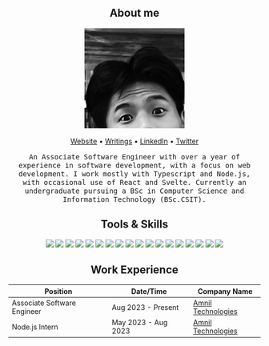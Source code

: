 <h2 align="center">About me</h2>

<p align="center"><img width="200" height="200" src="./assets/headshot.jpeg" /></p>
<p align="center"><a href="https://www.basantarai.com.np/">Website</a> • <a href="https://69writings.vercel.app/">Writings</a> • <a href="https://www.linkedin.com/in/iambasantarai/">LinkedIn</a> • <a href="https://twitter.com/iambasantarai">Twitter</a></p>
<p align="center">
    <samp>
        An Associate Software Engineer with over a year of experience in software development, with a focus on web development. I work mostly with Typescript and Node.js, with occasional use of React and Svelte. Currently an undergraduate pursuing a BSc in Computer Science and Information Technology (BSc.CSIT).
    </samp>
</p>

<h2 align="center">Tools & Skills</h2>

<div align="center">
    <img src="https://img.shields.io/badge/Void_Linux-478061?style=for-the-badge&logo=void-linux&logoColor=white"> <img src="https://img.shields.io/badge/Alacritty-F46D01?style=for-the-badge&logo=alacritty&logoColor=white"> <img src="https://img.shields.io/badge/Bash-4EAA25?style=for-the-badge&logo=gnu-bash&logoColor=white">  <img src="https://img.shields.io/badge/Tmux-1BB91F?style=for-the-badge&logo=tmux&logoColor=white"> <img src="https://img.shields.io/badge/NeoVim-57A143.svg?&style=for-the-badge&logo=neovim&logoColor=white"> <img src="https://img.shields.io/badge/GIT-F05032?style=for-the-badge&logo=git&logoColor=white"> <img src="https://img.shields.io/badge/C-A8B9CC?&style=for-the-badge&logo=c&logoColor=white"> <img src="https://img.shields.io/badge/PHP-777BB4?&style=for-the-badge&logo=php&logoColor=white"> <img src="https://img.shields.io/badge/Laravel-FF2D20?&style=for-the-badge&logo=laravel&logoColor=white"> <img src="https://img.shields.io/badge/Docker-2496ED?&style=for-the-badge&logo=docker&logoColor=white"> <img src="https://img.shields.io/badge/Javascript-F7DF1E?style=for-the-badge&logo=javascript&logoColor=white"> <img src="https://img.shields.io/badge/Node.Js-5FA04E?&style=for-the-badge&logo=node.js&logoColor=white"> <img src="https://img.shields.io/badge/Typescript-3178C6?style=for-the-badge&logo=typescript&logoColor=white"> <img src="https://img.shields.io/badge/React-61DAFB?style=for-the-badge&logo=react&logoColor=white"> <img src="https://img.shields.io/badge/Svelte-FF3E00?style=for-the-badge&logo=svelte&logoColor=white"> <img src="https://img.shields.io/badge/Lua-2C2D72?style=for-the-badge&logo=lua&logoColor=white"> <img src="https://img.shields.io/badge/tailwindcss-06B6D4?style=for-the-badge&logo=tailwind-css&logoColor=white"> <img src="https://img.shields.io/badge/Nextra-000000?style=for-the-badge&logo=nextra&logoColor=white">
</div>

<h2 align="center">Work Experience</h2>

<div align="center">

| Position                    | Date/Time           | Company Name                                     |
| --------------------------- | ------------------- | ------------------------------------------------ |
| Associate Software Engineer | Aug 2023 - Present  | [Amnil Technologies](https://www.amniltech.com/) |
| Node.js Intern              | May 2023 - Aug 2023 | [Amnil Technologies](https://www.amniltech.com/) |

</div>
